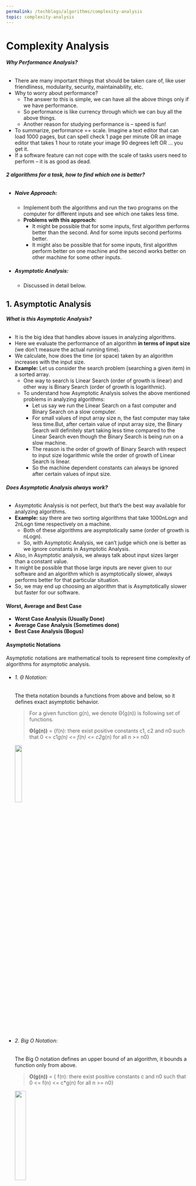 ```yaml
---
permalink: /techblogs/algorithms/complexity-analysis
topic: complexity-analysis
---
```




# Complexity Analysis

###### **Why Performance Analysis?**

- There are many important things that should be taken care of, like user friendliness, modularity, security, maintainability, etc.
- Why to worry about performance?
    - The answer to this is simple, we can have all the above things only if we have performance.
    - So performance is like currency through which we can buy all the above things.
    - Another reason for studying performance is – speed is fun!
- To summarize, performance == scale. Imagine a text editor that can load 1000 pages, but can spell check 1 page per minute OR an image editor that takes 1 hour to rotate your image 90 degrees left OR … you get it.
- If a software feature can not cope with the scale of tasks users need to perform – it is as good as dead.

###### **2 algorithms for a task, how to find which one is better?**

- ##### Naive Approach:

    - Implement both the algorithms and run the two programs on the computer for different inputs and see which one takes less time.
    - **Problems with this approach:**
        - It might be possible that for some inputs, first algorithm performs better than the second. And for some inputs second performs better.
        - It might also be possible that for some inputs, first algorithm perform better on one machine and the second works better on other machine for some other inputs.

- ##### Asymptotic Analysis:

    - Discussed in detail below.



## 1. Asymptotic Analysis

###### **What is this Asymptotic Analysis?**

- It is the big idea that handles above issues in analyzing algorithms.
- Here we evaluate the performance of an algorithm **in terms of input size** (we don’t measure the actual running time). 
- We calculate, how does the time (or space) taken by an algorithm increases with the input size.
- **Example:** Let us consider the search problem (searching a given item) in a sorted array. 
    - One way to search is Linear Search (order of growth is linear) and other way is Binary Search (order of growth is logarithmic).
    - To understand how Asymptotic Analysis solves the above mentioned problems in analyzing algorithms:
        - Let us say we run the Linear Search on a fast computer and Binary Search on a slow computer.
        - For small values of input array size n, the fast computer may take less time.But, after certain value of input array size, the Binary Search will definitely start taking less time compared to the Linear Search even though the Binary Search is being run on a slow machine.
        - The reason is the order of growth of Binary Search with respect to input size logarithmic while the order of growth of Linear Search is linear.
        - So the machine dependent constants can always be ignored after certain values of input size.

###### **Does Asymptotic Analysis always work?**

- Asymptotic Analysis is not perfect, but that’s the best way available for analyzing algorithms.
- **Example:** say there are two sorting algorithms that take 1000nLogn and 2nLogn time respectively on a machine. 
    - Both of these algorithms are asymptotically same (order of growth is nLogn).
    - So, with Asymptotic Analysis, we can’t judge which one is better as we ignore constants in Asymptotic Analysis.
- Also, in Asymptotic analysis, we always talk about input sizes larger than a constant value.
- It might be possible that those large inputs are never given to our software and an algorithm which is asymptotically slower, always performs better for that particular situation.
- So, we may end up choosing an algorithm that is Asymptotically slower but faster for our software.

#### Worst, Average and Best Case

- **Worst Case Analysis (Usually Done)**
- **Average Case Analysis (Sometimes done)**
- **Best Case Analysis (Bogus)**

#### Asymptotic Notations

Asymptotic notations are mathematical tools to represent time complexity of algorithms for asymptotic analysis.



- ###### 1. Θ Notation:

    The theta notation bounds a functions from above and below, so it defines exact asymptotic behavior.

    > For a given function g(n), we denote Θ(g(n)) is following set of functions. 
    >
    > **Θ(g(n))** = {f(n): there exist positive constants c1, c2 and n0 such that 0 <= c1*g(n) <= f(n) <= c2*g(n) for all n >= n0} 

    <img src="assets/theta_notation.png" width="20%">

    

- ###### 2. Big O Notation:

    The Big O notation defines an upper bound of an algorithm, it bounds a function only from above.

    > **O(g(n))** = { f(n): there exist positive constants c and n0 such that 0 <= f(n) <= c*g(n) for all n >= n0}

    <img src="assets/big_o_notation.png" width="25%">

    

- ###### **3. Ω Notation**

    Just as Big O notation provides an asymptotic upper bound on a function, Ω notation provides an asymptotic lower bound.

    > **Ω (g(n))** = {f(n): there exist positive constants c and n0 such that 0 <= c*g(n) <= f(n) for all n >= n0}.

#### Calculating Time Complexity

- ##### 1. O(1): 

    Time complexity of a function (or set of statements) is considered as O(1) if it doesn’t contain loop, recursion and call to any other non-constant time function.

    > // set of non-recursive and non-loop statements

    **Example:** swap() function has O(1) time complexity.

    

- ##### 2. O(n):

    Time Complexity of a loop is considered as O(n) if the loop variables is incremented / decremented by a constant amount. 

    **Example:** following functions have O(n) time complexity. 

    ```c++
    // Here c is a positive integer constant    
    
    for (int i = 1; i <= n; i += c) {   
      // some O(1) expressions 
    } 
    ```

    

- ##### 3. O(n<sup>c</sup>):

    Time complexity of nested loops is equal to the number of times the innermost statement is executed. 

    **Example:** The following sample loops have O(n<sup>2</sup>) time complexity

    ```c++
    for (int i = 1; i <=n; i += c) { 
      for (int j = 1; j <=n; j += c) { 
        // some O(1) expressions 
      } 
    } 
    ```

    

- ##### 4. O(logn):

    Time Complexity of a loop is considered as O(Logn) if the **loop variables is divided / multiplied by a constant amount**.

    ```c++
    for (int i = 1; i <=n; i *= c) { 
      // some O(1) expressions 
    } 
    
    for (int i = n; i > 0; i /= c) { 
      // some O(1) expressions 
    }
    ```

    **Example:** Binary Search(refer iterative implementation) has O(Log n) time complexity. 

    Let us see mathematically how it is O(Log n): The series that we get in first loop is 1, c, c2, c3, … ck. So now,  ck = n then  k = logcn and hence O( Log n) 

    

- ##### 5. O(loglogn):

    Time Complexity of a loop is considered as O(LogLogn) if the **loop variables is reduced / increased exponentially by a constant amount**.

    ```c++
    // Here c is a constant greater than 1    
    for (int i = 2; i <=n; i = pow(i, c)) { 
      // some O(1) expressions 
    } 
    
    //Here root is sqrt or cuberoot or any other constant root 
    for (int i = n; i > 0; i = root(i)) { 
      // some O(1) expressions 
    } 
    ```

    

    

- ##### Solving Recurrences

    Many algorithms are recursive in nature. When we analyze them, we get a recurrence relation for time complexity. 

    **Example:** Merge Sort: **T(n) = 2T(n/2) + cn**

    There are many other algorithms like Binary Search, Tower of Hanoi, etc.

    > **Methods to solve Recurrences:**

    - ###### 1. Substitution Method (Method of Guessing and Confirm):

        We make a guess for the solution and then we use mathematical induction to prove the guess is correct or incorrect.

        > **Example: ** &nbsp;Consider the recurrence T(n) = 2T(n/2) + n 
        >
        > We guess the solution as T(n) = O(nLogn). Now we use induction to prove our guess. 
        >
        > We need to prove that T(n) <= cnLogn. We can assume that it is true for values smaller than n. 
        >
        > T(n) = 2T(n/2) + n 
        >
        > ​    <= cn/2Log(n/2) + n 
        >
        > ​    =  cnLogn - cnLog2 + n 
        >
        > ​    =  cnLogn - cn + n 
        >
        > ​    <= cnLogn 

        

    - ##### 2. Master Theorem Method

        ![master_theorem](assets/master_theorem.png)
        
        
        
        <img src="assets/master_theorem_shorted.png" width="35%">

## 2. Amortized Analysis

###### **What is this Amortized Analysis?**

- It refers to determining the time-averaged running time for a sequence of operations.
- It is worst-case analysis for a sequence of operations rather than for an individual operation.
- **Example:** Finding k<sup>th</sup> smallest element
    - We can solve this by sorting the array and after sorting we just need to return kth element. 
    - Sorting takes O(nlogn) time so for individual operation or Asymptotic analysis time is O(nlogn).
    - But if we need to take the same operation for n times the amortized time-complexity = O(nlogn/n ) = O(logn).
    - Hence, sorting once has reduced the complexity of subsequent operations.
- The example data structures whose operations are analyzed using Amortized Analysis are Hash Tables, Disjoint Sets and Splay Trees.

###### **Why Amortized Analysis?**

- Motivation for amortized analysis is to better understand the running time of certain techniques, where standard worst case analysis provides an overly pessimistic bond.
- Applies to method that consists of sequence of operations, where the vast majority of the operations are cheap, but some of the operations are expensive.
- If we can show that the expensive operations are particularly rare we can charge them to the cheap operations, and only bound the cheap operations.

###### **How to calculate it?**

- General approach is to assign an **artificial cost (amortized cost)** to each operation in the sequence of operations. 
- Such that the total of the artificial costs for sequence of operations bounds total of real costs for the sequence.
- Amortized analysis thus is a correct way of understanding the overall running time.

###### **Benefits:**

- When one event in a sequence affects the cost of later events:
    - One particular task may be expensive.
    - But it may leave data structure in a state that next few operations become easier.



## 3. Space Complexity

###### **What is Space Complexity?**

- The term Space Complexity is misused for Auxiliary Space at many places.
- **Auxiliary Space:** is the extra space or temporary space used by an algorithm. 
- **Space Complexity:** of an algorithm is total space taken by the algorithm with respect to the input size and includes both Auxiliary space and space used by input. 
- But if we want to compare algorithms on the basis of space, then Auxiliary Space would be a better criteria than Space Complexity.
    - **Example:** Merge Sort uses O(n) auxiliary space, Insertion sort and Heap Sort use O(1) auxiliary space. Space complexity of all these sorting algorithms is O(n) though.



## 4. Complexity Classes

###### What are complexity classes?

- In computer science, in order to understand the problems for which solutions are not there, the problems are divided into classes k/a Complexity Classes.
- In complexity theory, a complexity class is a set of problems with related complexity.
- It is the branch of theory of computation that studies the resource required during computation to solve a given problem.
- The most common resources are time (how much time the algorithm takes to solve a problem) and space (how much memory it takes).

###### **Easy Problems & Hard Problems**

- The classification is done on based on the running time (or memory) that an algorithm takes for solving the problem.

- Problems with lower rate of growth are called **easy problems** (easy solved problems). 

- Problems with higher rate of growth are called **hard problems** (hard solved problems). 

    ![problem_complexity_classification](assets/problem_complexity_classification.jpg)

###### **Polynomial & Exponential Time**

- **Exponential time** means, in essence, trying every possibility (Example: Backtracking Algorithms) and they are very slow in nature. 
- **Polynomial time** means having some clever algorithm to solve a problem, and we don’t try every possibility. 
    - **Polynomial time:** O(nk) for some k. 
    - **Exponential time:** O(kn) for some k. 

###### **Decision Problem & Decision Procedure**

- A **decision problem** is a question with yes/no answer and the answer depends on the values of the input. 

    - **Example:** "Given an array of n numbers check whether there are any duplicates or not?” is a decision problem and the answer can be “Yes/No” depending on input.

- Solving a given decision problem with an algorithm is called **decision procedure** for that problem. 

    <img src="assets/decision_problem_complexity_classes.jpg" width="40%">

#### Types of Complexity Classes

##### **P Class**

- Set of decision problems that can be solved by a **deterministic machine in polynomial time** (P stands for polynomial time). 
- These are set of problems whose solutions are easy to find.

##### **NP Class**

- Set of decision problems that can be solved by a **non-deterministic machine in polynomial time** (NP stands for non-deterministic polynomial time) 
- These are set of problems whose solutions are hard to find but easy to verify.
- If someone gives us a solution to the problem, we can tell them whether it is right or not in polynomial time.
- If the answer to a problem is “YES”, then there is a proof of this fact, which can be verified in polynomial time.

##### **Co-NP Class**

- Opposite or complement of NP.

- If the answer to a problem Co-NP is “NO”, then there is a proof of this fact that can be checked in polynomial time.

    <img src="assets/p_np_co_np_definition.png" width="50%">



> **Relationship between P, NP, Co-NP:**

- Any problem in P is also in NP coz if a problem is in P, we can verify “YES” answer in polynomial time.

- Similarly any problem in P is also in Co-NP coz if a problem is in P, we can verify “NO” answer in polynomial time.

- **One of the important open questions in theoretical computer science is whether or not P=NP (Nobody knows).**

- Intuitively it should be obvious that **P≠NP**, but nobody knows how to prove it. 

- **Another open questions is whether NP and Co-NP are different (Nobody knows).**

- Even if we can verify every “YES” answer quickly, there’s no reason to think we can also verify “NO” answers quickly.

- It is generally believed that NP≠Co-NP, but again nobody knows how to prove it.

    <img src="assets/relation_bw_p_np_co-np.jpg" width="30%">

##### **NP-Hard Class**

- Class of decision problems which are at least as hard as the hardest problems in NP.

- Every Problem in NP can be reduced to it.

- A problem K is NP-Hard indicates that if a polynomial-time algorithm exists for K then a polynomial-time algorithm exists for every problem in NP.

- K is NP-hard implies that if K can be solved in polynomial-time, then P=NP.

- Although it is suspected that there are no polynomial-time algorithms for NP-hard problems, this has not been proven.

- All NP-Hard problems are not in NP, so it takes a long time to even check them (forget about solving) and it may not even be decidable.

- **NP-hard are not only restricted to decision problems, for instance it also includes search problems, or optimization problems.**

    - Subset-Sum (Decision Problem),
    - Travelling Salesman (Optimization Problem)
    - Halting Problem (Undecidable, Not NP-Complete) 

    <img src="assets/np_hard_classes.jpg" width="40%">

##### **NP-Complete Class**

- A problem is NP-Complete if it is part of both NP-hard and NP. 

- Class of decision problems which contains the hardest problems in NP (but remember there can be even more harder problem outside NP in NP-Hard class).

- Each NP-complete problem has to be in NP.

- If anyone finds a polynomial-time algorithm for one NP-Complete problem, then we can find polynomial-time algorithm for every NP-Complete problem.

- We can check an answer fast and every problem in NP reduces to it.

- **Example:** Subset-Sum (NP-Complete)

    <img src="assets/np_complete_classes.jpg" width="25%">



> **Relationship between P, NP, Co-NP, NP-Hard and NP-Complete**

- NP-Complete problems are strict subset of problems that are NP-Hard or NP-Hard is strict superset of NP-Complete.

- Some problems are NP-Hard but not in NP.

- NP-Hard problems might be impossible to solve in general.

- We can tell the difference in difficulty b/w NP-Hard and NP-Complete coz  NP includes everything easier than it’s toughest problem.

- But if a problem is not in NP, it is harder than all problems in NP.

    <img src="assets/relation_bw_p_np_co-np_np-hard_np-complete.jpg" width="30%">

###### **Does P=NP?**

- If P=NP, it means that every problem that can be checked quickly can be solved quickly (remember the difference b/w checking and actually solving).
- This is a big question but nobody knows the answer, coz right now there are lots of NP-Complete problems that can’t be solved quickly.
- P=NP means there is a way to solve them fast, quickly means no trial-and-error.
- It could take billion years, but as long as we didn’t use trail and error it was quick, coz in future a fast computer will be able to change that billion years to few minutes.

#### Pseudo-Polynomial Algorithms

###### **What is Pseudo-polynomial?**

- An algorithm whose worst case time complexity depends on numeric value of input (not number of inputs) is called Pseudo-polynomial algorithm.
- **Example:** Consider the problem of counting frequencies of all elements in an array of positive numbers.
    - A pseudo-polynomial time solution for this is to first find the maximum value, then iterate from 1 to maximum value and for each value, find its frequency in array.
    - This solution requires time according to maximum value in input array, therefore pseudo-polynomial.
    - On the other hand, an algorithm whose time complexity is only based on number of elements in array (not value) is considered as polynomial time algorithm.

###### **Pseudo-polynomial and NP-Completeness**

- Some NP-Complete problems have Pseudo Polynomial time solutions.
- **Example:** Dynamic Programming Solutions of **0-1 Knapsack**, **Subset-Sum** and **Partition problems** are Pseudo-Polynomial. 
- NP complete problems that can be solved using a pseudo-polynomial time algorithms are called **weakly NP-complete**. 



> **NP-Hard Class Problems**

<img src="assets/np_class_problems.jpg" width="60%">





---

---

### Complexity Analysis Problems

##### Problem-1:

```c++
void fun(){
   int i, j;
   for (i=1; i<=n; i++)
      for (j=1; j<=log(i); j++)
         printf("GeeksforGeeks");
}
/* Θ(log 1) + Θ(log 2) + Θ(log 3) + . . . . + Θ(log n) = Θ(log n!) = Θ(nlogn)   coz n!≈nn/2 
T(n) = Θ(nlogn) */
```



##### Problem-2: 

```c++
void fun(int n){
   int j = 1, i = 0;
   while (i < n){
       // Some O(1) task
       i = i + j;
       j++;
   }
}

/* The value of i is incremented by 1,2,3,4, . . . and so on 
So the value of i will be like 0, 1, 3, 6, 10, 15, . . .  : We can see that kth term will be k(k+1)/2
k(k+1)/2 = n => k2/2 = n => k = √n 
T(n) = Θ(√n) */
```





------

<a href="searching-algorithms" class="next-button">Next: Searching Algorithms&rarr;</a>

